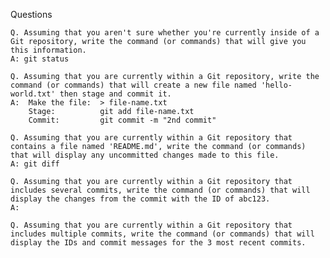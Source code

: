Questions

    Q. Assuming that you aren't sure whether you're currently inside of a Git repository, write the command (or commands) that will give you this information.
    A: git status

    Q. Assuming that you are currently within a Git repository, write the command (or commands) that will create a new file named 'hello-world.txt' then stage and commit it.
    A:  Make the file:  > file-name.txt
    	Stage: 			git add file-name.txt
    	Commit:			git commit -m "2nd commit"

    Q. Assuming that you are currently within a Git repository that contains a file named 'README.md', write the command (or commands) that will display any uncommitted changes made to this file.
    A: git diff 

    Q. Assuming that you are currently within a Git repository that includes several commits, write the command (or commands) that will display the changes from the commit with the ID of abc123.
    A: 

    Q. Assuming that you are currently within a Git repository that includes multiple commits, write the command (or commands) that will display the IDs and commit messages for the 3 most recent commits.
